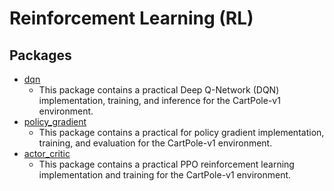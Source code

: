 # Reinforcement Learning (RL)

## Packages
* [dqn](./dqn/README.md)
    * This package contains a practical Deep Q-Network (DQN) implementation, training, and inference for the CartPole-v1 environment.
* [policy_gradient](./policy_gradient/README.md)
    * This package contains a practical for policy gradient implementation, training, and evaluation for the CartPole-v1 environment.
* [actor_critic](./actor_critic/README.md)
  * This package contains a practical PPO reinforcement learning implementation and training for the CartPole-v1 environment.
